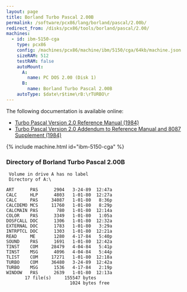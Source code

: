 ```yaml
---
layout: page
title: Borland Turbo Pascal 2.00B
permalink: /software/pcx86/lang/borland/pascal/2.00b/
redirect_from: /disks/pcx86/tools/borland/pascal/2.00/
machines:
  - id: ibm-5150-cga
    type: pcx86
    config: /machines/pcx86/machine/ibm/5150/cga/64kb/machine.json
    sizeRAM: 512
    testRAM: false
    autoMount:
      A:
        name: PC DOS 2.00 (Disk 1)
      B:
        name: Borland Turbo Pascal 2.00B
    autoType: $date\r$time\rB:\rTURBO\r
---
```


The following documentation is available online:

- [Turbo Pascal Version 2.0 Reference Manual (1984)](http://bitsavers.org/pdf/borland/turbo_pascal/Turbo_Pascal_Version_2.0_Reference_1984.pdf)
- [Turbo Pascal Version 2.0 Addendum to Reference Manual and 8087 Supplement (1984)](http://bitsavers.org/pdf/borland/turbo_pascal/Turbo_Pascal_Version_2.0_and_8087_Supplement_Apr84.pdf)

{% include machine.html id="ibm-5150-cga" %}

### Directory of Borland Turbo Pascal 2.00B

     Volume in drive A has no label
     Directory of A:\

    ART      PAS      2904   3-24-89  12:47a
    CALC     HLP      4803   1-01-80  12:27a
    CALC     PAS     34087   1-01-80   8:36p
    CALCDEMO MCS     11760   1-01-80   8:29p
    CALCMAIN PAS       780   1-01-80  12:14a
    COLOR    PAS      3349   1-01-80   1:05a
    DOSFCALL DOC      1306   1-01-80  12:32a
    EXTERNAL DOC      1783   1-01-80   3:29a
    INTRPTCL DOC      1303   1-01-80  12:21a
    READ     ME       1280   4-17-84   5:40p
    SOUND    PAS      1691   1-01-80  12:42a
    TINST    COM     28479   4-04-84   5:41p
    TINST    MSG      4096   4-04-84   5:44p
    TLIST    COM     17271   1-01-80  12:18a
    TURBO    COM     36480   3-24-89  12:42a
    TURBO    MSG      1536   4-17-84   2:19p
    WINDOW   PAS      2639   1-01-80  12:13a
           17 file(s)     155547 bytes
                            1024 bytes free
